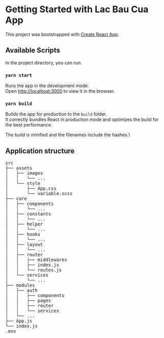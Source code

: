 # Getting Started with Lac Bau Cua App

This project was bootstrapped with [Create React App](https://github.com/facebook/create-react-app).

## Available Scripts

In the project directory, you can run:

### `yarn start`

Runs the app in the development mode.\
Open [http://localhost:3000](http://localhost:3000) to view it in the browser.

### `yarn build`

Builds the app for production to the `build` folder.\
It correctly bundles React in production mode and optimizes the build for the best performance.

The build is minified and the filenames include the hashes.\

## Application structure
<pre>
src
├── assets
│   ├── images
│   │   └── ...
│   └── style
│       ├── App.css
│       └── variable.scss
├── core <!-- any function, component use in many place will be written in this folder -->
│   ├── components <!-- core componens, ex: Header, Footer -->
│   │   └── ...
│   ├── constants
│   │   └── ...
│   ├── helper
│   │   └── ...
│   ├── hooks <!-- common, reuseable hooks -->
│   │   └── ...
│   ├── layout <!-- page layouts (includes header, footer, main...) -->
│   │   └── ...
│   ├── router
│   │   ├── middlewares <!-- middlewares use to handle logic before redirect to routes -->
│   │   ├── index.js <!-- handle total logic of router including authen and redirect to routes -->
│   │   └── routes.js <!-- list of routes in app -->
│   └── services <!-- core service, ex: HTTPClient service for intergrate API -->
│       └── ...
├── modules <!-- we will devices module by features like authen, play room -->
│   ├── auth
│   │   ├── components
│   │   ├── pages
│   │   ├── router
│   │   └── services
│   └── ...
├── App.js
└── index.js
.env <!-- variables use in different enviroment (local, development, production...), read more in Reactjs document -->
</pre>

